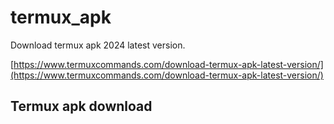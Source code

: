 # termux_apk
Download termux apk 2024 latest version.

[https://www.termuxcommands.com/download-termux-apk-latest-version/](https://www.termuxcommands.com/download-termux-apk-latest-version/)

## Termux apk download
